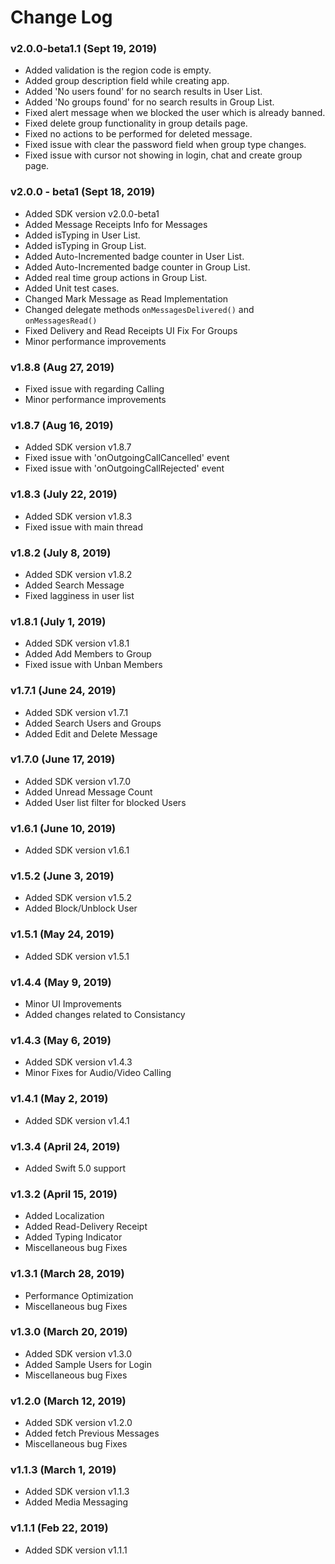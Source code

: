 # Change Log

###  v2.0.0-beta1.1 (Sept 19, 2019)

- Added validation is the region code is empty.
- Added group description field while creating app.
- Added 'No users found' for no search results in User List.
- Added 'No groups found' for no search results in Group List.
- Fixed alert message when we blocked the user which is already banned. 
- Fixed delete group functionality in group details page.
- Fixed no actions to be performed for deleted message.
- Fixed issue with clear the password field when group type changes.
- Fixed issue with cursor not showing in login, chat and create group page. 


### v2.0.0 - beta1 (Sept 18, 2019)
- Added SDK version v2.0.0-beta1
- Added Message Receipts Info for Messages
- Added isTyping in User List.
- Added isTyping in Group List.
- Added Auto-Incremented badge counter in User List. 
- Added Auto-Incremented badge counter in Group List. 
- Added real time group actions in Group List. 
- Added Unit test cases. 
- Changed Mark Message as Read Implementation
- Changed delegate methods   `onMessagesDelivered()` and `onMessagesRead()`
- Fixed Delivery and Read Receipts UI Fix For Groups
- Minor performance improvements

### v1.8.8 (Aug 27, 2019)
- Fixed issue with regarding Calling
- Minor performance improvements

### v1.8.7 (Aug 16, 2019)
- Added SDK version v1.8.7
- Fixed issue with 'onOutgoingCallCancelled' event
- Fixed issue with 'onOutgoingCallRejected' event

### v1.8.3 (July 22, 2019)
- Added SDK version v1.8.3
- Fixed issue with main thread

### v1.8.2 (July 8, 2019)
- Added SDK version v1.8.2
- Added Search Message
- Fixed lagginess in user list 

### v1.8.1 (July 1, 2019)
- Added SDK version v1.8.1
- Added Add Members to Group
- Fixed issue with Unban Members

### v1.7.1 (June 24, 2019)
- Added SDK version v1.7.1
- Added Search Users and Groups
- Added Edit and Delete Message


### v1.7.0 (June 17, 2019)
- Added SDK version v1.7.0
- Added Unread Message Count
- Added User list filter for blocked Users


### v1.6.1 (June 10, 2019)
- Added SDK version v1.6.1


### v1.5.2 (June 3, 2019)
- Added SDK version v1.5.2
- Added Block/Unblock User


### v1.5.1 (May 24, 2019)
- Added SDK version v1.5.1


### v1.4.4 (May 9, 2019)
- Minor UI Improvements
- Added changes related to Consistancy

### v1.4.3 (May 6, 2019)
- Added SDK version v1.4.3
- Minor Fixes for Audio/Video Calling 


### v1.4.1 (May 2, 2019)
- Added SDK version v1.4.1

### v1.3.4 (April 24, 2019)
- Added Swift 5.0 support


### v1.3.2 (April 15, 2019)
- Added Localization
- Added Read-Delivery Receipt
- Added Typing Indicator
- Miscellaneous bug Fixes

### v1.3.1 (March 28, 2019)
- Performance Optimization
- Miscellaneous bug Fixes

### v1.3.0 (March 20, 2019)
- Added SDK version v1.3.0
- Added Sample Users for Login
- Miscellaneous bug Fixes


### v1.2.0 (March 12, 2019)
- Added SDK version v1.2.0
- Added fetch Previous Messages
- Miscellaneous bug Fixes


### v1.1.3 (March 1, 2019)
- Added SDK version v1.1.3
- Added Media Messaging


### v1.1.1 (Feb 22, 2019)
- Added SDK version v1.1.1
